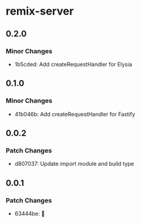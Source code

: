 # remix-server

## 0.2.0

### Minor Changes

- 1b5cded: Add createRequestHandler for Elysia

## 0.1.0

### Minor Changes

- 41b046b: Add createRequestHandler for Fastify

## 0.0.2

### Patch Changes

- d807037: Update import module and build type

## 0.0.1

### Patch Changes

- 63444be: 🎉
